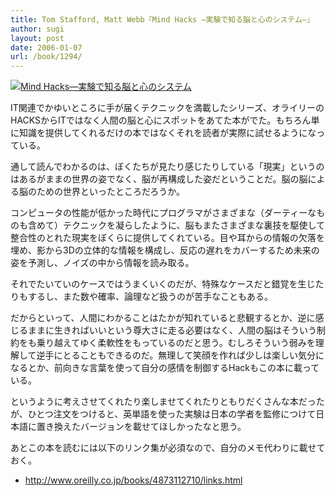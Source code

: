 ```yaml
---
title: Tom Stafford, Matt Webb『Mind Hacks ―実験で知る脳と心のシステム―』
author: sugi
layout: post
date: 2006-01-07
url: /book/1294/
---
```

<a href="http://www.amazon.co.jp/exec/obidos/ASIN/4873112710/chezsugi-22/ref=nosim/" name="amazletlink" target="_blank"><img src="http://i0.wp.com/ec2.images-amazon.com/images/I/51YMPSBD9AL.SL160.jpg?w=660" alt="Mind Hacks―実験で知る脳と心のシステム" class="alignleft" data-recalc-dims="1" /></a>

IT関連でかゆいところに手が届くテクニックを満載したシリーズ、オライリーのHACKSからITではなく人間の脳と心にスポットをあてた本がでた。もちろん単に知識を提供してくれるだけの本ではなくそれを読者が実際に試せるようになっている。

通して読んでわかるのは、ぼくたちが見たり感じたりしている「現実」というのはあるがままの世界の姿でなく、脳が再構成した姿だということだ。脳の脳による脳のための世界といったところだろうか。

コンピュータの性能が低かった時代にプログラマがさまざまな（ダーティーなものも含めて）テクニックを凝らしたように、脳もまたさまざまな裏技を駆使して整合性のとれた現実をぼくらに提供してくれている。目や耳からの情報の欠落を埋め、影から3Dの立体的な情報を構成し、反応の遅れをカバーするため未来の姿を予測し、ノイズの中から情報を読み取る。

それでたいていのケースではうまくいくのだが、特殊なケースだと錯覚を生じたりもするし、また数や確率、論理など扱うのが苦手なこともある。

だからといって、人間にわかることはたかが知れていると悲観するとか、逆に感じるままに生きればいいという尊大さに走る必要はなく、人間の脳はそういう制約をも乗り越えてゆく柔軟性をもっているのだと思う。むしろそういう弱みを理解して逆手にとることもできるのだ。無理して笑顔を作れば少しは楽しい気分になるとか、前向きな言葉を使って自分の感情を制御するHackもこの本に載っている。

というように考えさせてくれたり楽しませてくれたりともりだくさんな本だったが、ひとつ注文をつけると、英単語を使った実験は日本の学者を監修につけて日本語に置き換えたバージョンを載せてほしかったなと思う。

あとこの本を読むには以下のリンク集が必須なので、自分のメモ代わりに載せておく。

  * <http://www.oreilly.co.jp/books/4873112710/links.html>


